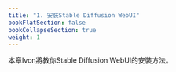 ```yaml
---
title: "1. 安裝Stable Diffusion WebUI"
bookFlatSection: false
bookCollapseSection: true
weight: 1
---
```


本章Ivon將教你Stable Diffusion WebUI的安裝方法。
